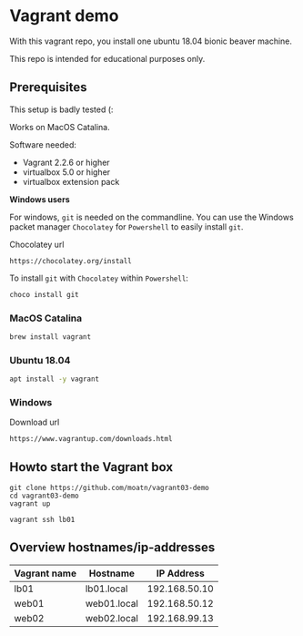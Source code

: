 # Vagrant demo

With this vagrant repo, you install one ubuntu 18.04 bionic beaver machine. 

This repo is intended for educational purposes only. 

## Prerequisites

This setup is badly tested (: 

Works on MacOS Catalina.

Software needed:

- Vagrant 2.2.6 or higher
- virtualbox 5.0 or higher
- virtualbox extension pack

__Windows users__

For windows, `git` is needed on the commandline. You can use the Windows packet manager `Chocolatey` for `Powershell` to easily install `git`. 

Chocolatey url
```
https://chocolatey.org/install
```

To install `git` with `Chocolatey` within `Powershell`:
```powershell
choco install git
```

### MacOS Catalina

```bash
brew install vagrant
```

### Ubuntu 18.04

```bash 
apt install -y vagrant
```

### Windows 

Download url
```
https://www.vagrantup.com/downloads.html
```

## Howto start the Vagrant box

```
git clone https://github.com/moatn/vagrant03-demo
cd vagrant03-demo
vagrant up
```

```
vagrant ssh lb01
```

## Overview hostnames/ip-addresses

Vagrant name | Hostname | IP Address
--- | --- | ---
lb01  | lb01.local  | 192.168.50.10
web01 | web01.local | 192.168.50.12
web02 | web02.local | 192.168.99.13
